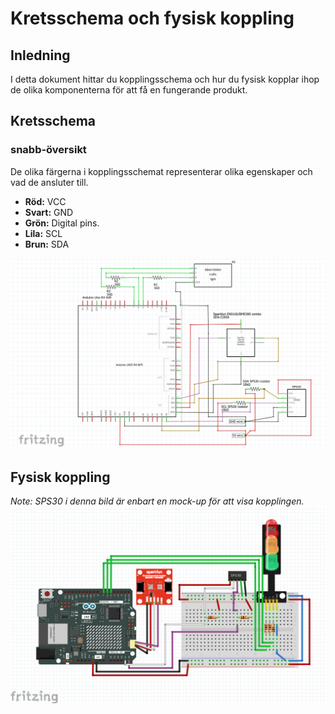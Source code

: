 # Kretsschema och fysisk koppling

## Inledning

I detta dokument hittar du kopplingsschema och hur du fysisk kopplar ihop de olika komponenterna för att få en fungerande produkt.

## Kretsschema

### snabb-översikt

De olika färgerna i kopplingsschemat representerar olika egenskaper och vad de ansluter till.
- **Röd:** VCC
- **Svart:** GND
- **Grön:** Digital pins.
- **Lila:** SCL
- **Brun:** SDA

![Prototype_Schematic.png](../images/Prototype_Schematic.png)


## Fysisk koppling 

*Note: SPS30 i denna bild är enbart en mock-up för att visa kopplingen.*
![Prototype_physical_wiring.png](../images/Prototype_physical_wiring.png)